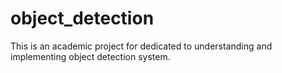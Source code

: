 # object_detection
This is an academic project for dedicated to understanding and implementing object detection system.
